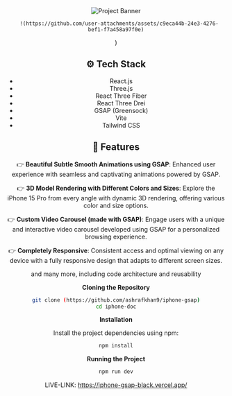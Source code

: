 <div align="center">
      <img src="https://i.postimg.cc/37PnQw8n/Image-from.png" alt="Project Banner">

      !(https://github.com/user-attachments/assets/c9eca44b-24e3-4276-bef1-f7a458a97f0e)
)

 
## <a name="tech-stack">⚙️ Tech Stack</a>

- React.js
- Three.js
- React Three Fiber
- React Three Drei
- GSAP (Greensock)
- Vite
- Tailwind CSS

## <a name="features">🔋 Features</a>

👉 **Beautiful Subtle Smooth Animations using GSAP**: Enhanced user experience with seamless and captivating animations powered by GSAP.

👉 **3D Model Rendering with Different Colors and Sizes**: Explore the iPhone 15 Pro from every angle with dynamic 3D rendering, offering various color and size options.

👉 **Custom Video Carousel (made with GSAP)**: Engage users with a unique and interactive video carousel developed using GSAP for a personalized browsing experience.

👉 **Completely Responsive**: Consistent access and optimal viewing on any device with a fully responsive design that adapts to different screen sizes.

and many more, including code architecture and reusability 


**Cloning the Repository**

```bash
git clone (https://github.com/ashrafkhan9/iphone-gsap)
cd iphone-doc
```

**Installation**

Install the project dependencies using npm:

```bash
npm install
```

**Running the Project**

```bash
npm run dev
```

LIVE-LINK: https://iphone-gsap-black.vercel.app/

